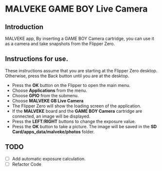 # MALVEKE **GAME BOY** Live Camera 

## Introduction
MALVEKE app, By inserting a GAME BOY Camera cartridge, you can use it as a camera and take snapshots from the Flipper Zero.

## Instructions for use.

These instructions assume that you are starting at the Flipper Zero desktop. Otherwise, press the Back button until you are at the desktop.

- Press the **OK** button on the Flipper to open the main menu.
- Choose **Applications** from the menu.
- Choose **GPIO** from the submenu.
- Choose **MALVEKE GB Live Camera**
- The Flipper Zero will show the loading screen of the application. 
- If the **MALVEKE** board and the **GAME BOY Camera** cartridge are connected, an image will be displayed.
- Press the **LEFT**/**RIGHT** buttons to change the exposure value.
- Press the **OK** button to take a picture. The image will be saved in the **SD Card/apps_data/malveke/photos** folder. 

## TODO
- [ ] Add automatic exposure calculation.
- [ ] Refactor Code